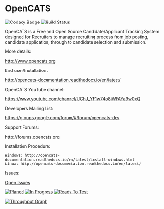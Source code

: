 # OpenCATS
[![Codacy Badge](https://api.codacy.com/project/badge/Grade/948d67033d624e9382a332af20339c00)](https://www.codacy.com/app/OpenCATS/OpenCATS?utm_source=github.com&amp;utm_medium=referral&amp;utm_content=opencats/OpenCATS&amp;utm_campaign=Badge_Grade)
[![Build Status](https://travis-ci.org/opencats/OpenCATS.png)](https://travis-ci.org/opencats/OpenCATS)

OpenCATS is a Free and Open Source Candidate/Applicant Tracking System designed for Recruiters to manage recruiting process from job posting, candidate application, through to candidate selection and submission.

More details: 

<http://www.opencats.org>

End user/Installation :

<http://opencats-documentation.readthedocs.io/en/latest/>

OpenCATS YouTube channel:

<https://www.youtube.com/channel/UChJ_YF1w74o8iWFAYa9w0xQ>

Developers Mailing List:

<https://groups.google.com/forum/#!forum/opencats-dev>

Support Forums:

<http://forums.opencats.org>

Installation Procedure:

    Windows: http://opencats-documentation.readthedocs.io/en/latest/install-windows.html
    Linux: http://opencats-documentation.readthedocs.io/en/latest/

Issues:

[Open Issues](https://github.com/opencats/OpenCATS/issues?q=is%3Aopen)

[![Planed](https://badge.waffle.io/opencats/opencats.svg?label=waffle:%20ready&title=Planed)](http://waffle.io/opencats/opencats)
[![In Progress](https://badge.waffle.io/opencats/opencats.svg?label=waffle:%20in%20progress&title=In%20Progress)](http://waffle.io/opencats/opencats)
[![Ready To Test](https://badge.waffle.io/opencats/opencats.svg?label=waffle:%20ready%20to%20test&title=Ready%20To%20Test)](http://waffle.io/opencats/opencats)


[![Throughput Graph](https://graphs.waffle.io/opencats/opencats/throughput.svg)](https://waffle.io/opencats/opencats/metrics/throughput)
